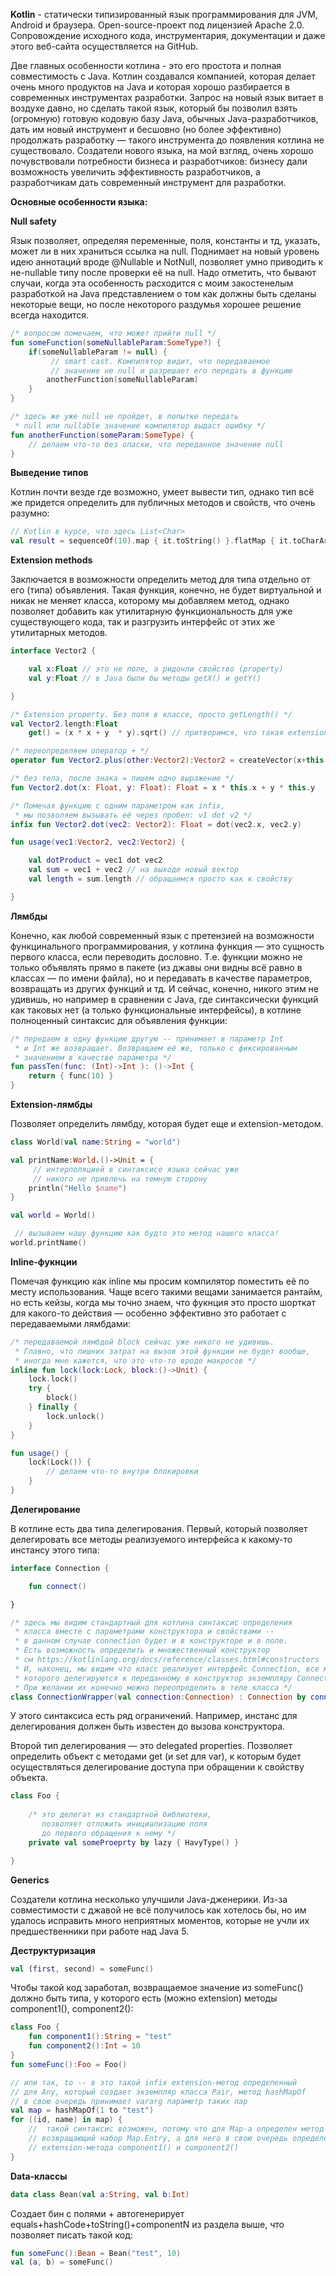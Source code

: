 **Kotlin** - статически типизированный язык программирования для JVM, Android и браузера. Open-source-проект под лицензией Apache 2.0. Сопровождение исходного кода, инструментария, документации и даже этого веб-сайта осуществляется на GitHub.

Две главных особенности котлина - это его простота и полная совместимость с Java. Котлин создавался компанией, которая делает очень много продуктов на Java и которая хорошо разбирается в современных инструментах разработки. Запрос на новый язык витает в воздухе давно, но сделать такой язык, который бы позволил взять (огромную) готовую кодовую базу Java, обычных Java-разработчиков, дать им новый инструмент и бесшовно (но более эффективно) продолжать разработку — такого инструмента до появления котлина не существовало. Создатели нового языка, на мой взгляд, очень хорошо почувствовали потребности бизнеса и разработчиков: бизнесу дали возможность увеличить эффективность разработчиков, а разработчикам дать современный инструмент для разработки.

**Основные особенности языка:**

**Null safety**

Язык позволяет, определяя переменные, поля, константы и тд, указать, может ли в них храниться ссылка на null. Поднимает на новый уровень идею аннотаций вроде @Nullable и NotNull, позволяет умно приводить к не-nullable типу после проверки её на null. Надо отметить, что бывают случаи, когда эта особенность расходится с моим закостенелым разработкой на Java представлением о том как должны быть сделаны некоторые вещи, но после некоторого раздумья хорошее решение всегда находится.

```kotlin
/* вопросом помечаем, что может прийти null */
fun someFunction(someNullableParam:SomeType?) {
    if(someNullableParam != null) {
         // smart cast. Компилятор видит, что передаваемое 
         // значение не null и разрешает его передать в функцию
        anotherFunction(someNullableParam)
    }
}

/* здесь же уже null не пройдет, в попытке передать 
 * null или nullable значение компилятор выдаст ошибку */
fun anotherFunction(someParam:SomeType) {
    // делаем что-то без опаски, что переданное значение null
}
```

**Выведение типов**

Котлин почти везде где возможно, умеет вывести тип, однако тип всё же придется определить для публичных методов и свойств, что очень разумно:

```kotlin
// Kotlin в курсе, что здесь List<Char>
val result = sequenceOf(10).map { it.toString() }.flatMap { it.toCharArray().asSequence() }.toList()
```

**Extension methods**

Заключается в возможности определить метод для типа отдельно от его (типа) объявления. Такая функция, конечно, не будет виртуальной и никак не меняет класса, которому мы добавляем метод, однако позволяет добавить как утилитарную функциональность для уже существующего кода, так и разгрузить интерфейс от этих же утилитарных методов.

```kotlin
interface Vector2 {

    val x:Float // это не поле, а ридонли свойство (property)
    val y:Float // в Java были бы методы getX() и getY()

}

/* Extension property. Без поля в классе, просто getLength() */
val Vector2.length:Float
    get() = (x * x + y  * y).sqrt() // притворимся, что такая extension-функция для Float уже существует

/* переопределяем оператор + */
operator fun Vector2.plus(other:Vector2):Vector2 = createVector(x+this.x, y+this.y) // какой-то способ создать новый вектор

/* без тела, после знака = пишем одно выражение */
fun Vector2.dot(x: Float, y: Float): Float = x * this.x + y * this.y

/* Помечая функцию с одним параметром как infix, 
 * мы позволяем вызывать её через пробел: v1 dot v2 */
infix fun Vector2.dot(vec2: Vector2): Float = dot(vec2.x, vec2.y)

fun usage(vec1:Vector2, vec2:Vector2) {

    val dotProduct = vec1 dot vec2
    val sum = vec1 + vec2 // на выходе новый вектор
    val length = sum.length // обращаемся просто как к свойству

}
```

**Лямбды**

Конечно, как любой современный язык с претензией на возможности функцинального программирования, у котлина функция — это сущность первого класса, если переводить дословно. Т.е. функции можно не только объявлять прямо в пакете (из джавы они видны всё равно в классах — по имени файла), но и передавать в качестве параметров, возвращать из других функций и тд. И сейчас, конечно, никого этим не удивишь, но например в сравнении с Java, где синтаксически функций как таковых нет (а только функциональные интерфейсы), в котлине полноценный синтаксис для объявления функции:

```kotlin
/* передаем в одну функцию другую -- принимает в параметр Int
 * и Int же возвращает. Возвращаем её же, только с фиксированным 
 * значением в качестве параметра */
fun passTen(func: (Int)->Int ): ()->Int {
    return { func(10) }
}
```

**Extension-лямбды**

Позволяет определить лямбду, которая будет еще и extension-методом.

```kotlin
class World(val name:String = "world")

val printName:World.()->Unit = { 
     // интерполяцией в синтаксисе языка сейчас уже 
     // никого не привлечь на темную сторону
    println("Hello $name")
}

val world = World()

 // вызываем нашу функцию как будто это метод нашего класса!
world.printName()
```

**Inline-фукнции**

Помечая функцию как inline мы просим компилятор поместить её по месту использования. Чаще всего такими вещами занимается рантайм, но есть кейзы, когда мы точно знаем, что фукнция это просто шорткат для какого-то действия — особенно эффективно это работает с передаваемыми лямбдами:

```kotlin
/* передаваемой лямбдой block сейчас уже никого не удивишь.
 * Главно, что лишних затрат на вызов этой функции не будет вообще, 
 * иногда мне кажется, что это что-то вроде макросов */
inline fun lock(lock:Lock, block:()->Unit) {
    lock.lock()
    try { 
        block()
    } finally {
        lock.unlock()
    }
}

fun usage() {
    lock(Lock()) {
        // делаем что-то внутри блокировки
    }
}
```

**Делегирование**

В котлине есть два типа делегирования. Первый, который позволяет делегировать все методы реализуемого интерфейса к какому-то инстансу этого типа:

```kotlin
interface Connection {

    fun connect()

}

/* здесь мы видим стандартный для котлина синтаксис определения 
 * класса вместе с параметрами конструктора и свойствами -- 
 * в данном случае connection будет и в конструкторе и в поле. 
 * Есть возможность определить и множественный конструктор 
 * см https://kotlinlang.org/docs/reference/classes.html#constructors
 * И, наконец, мы видим что класс реализует интерфейс Connection, все методы
 * которого делегируются к переданному в конструктор экземпляру Connection-а.
 * При желании их конечно можно переопределить в теле класса */
class ConnectionWrapper(val connection:Connection) : Connection by connection
```

У этого синтаксиса есть ряд ограничений. Например, инстанс для делегирования должен быть известен до вызова конструктора.

Второй тип делегирования — это delegated properties. Позволяет определить объект с методами get (и set для var), к которым будет осуществляться делегирование доступа при обращении к свойству объекта.

```kotlin
class Foo {
    
    /* это делегат из стандартной библиотеки, 
       позволяет отложить инициализацию поля 
       до первого обращения к нему */ 
    private val someProeprty by lazy { HavyType() }

}
```

**Generics**

Создатели котлина несколько улучшили Java-дженерики. Из-за совместимости с джавой не всё получилось как хотелось бы, но им удалось исправить много неприятных моментов, которые не учли их предшественники при работе над Java 5.

**Деструктуризация**

```kotlin
val (first, second) = someFunc()
```

Чтобы такой код заработал, возвращаемое значение из someFunc() должно быть типа, у которого есть (можно extension) методы component1(), component2():

```kotlin
class Foo {
    fun component1():String = "test"
    fun component2():Int = 10
}
fun someFunc():Foo = Foo()

// или так, to -- в это такой infix extension-метод определенный 
// для Any, который создает экземпляр класса Pair, метод hashMapOf
// в свою очередь принимает vararg параметр таких пар
val map = hashMapOf(1 to "test")
for ((id, name) in map) {
    //  такой синтаксис возможен, потому что для Map-а определен метод iterator()
    // возвращающий набор Map.Entry, а для него в свою очередь определены два
    // extension-метода component1() и component2()
}
```

**Data-классы**

```kotlin
data class Bean(val a:String, val b:Int)
```

Создает бин с полями + автогенерирует equals+hashCode+toString()+componentN из раздела выше, что позволяет писать такой код:

```kotlin
fun someFunc():Bean = Bean("test", 10)
val (a, b) = someFunc()
```
